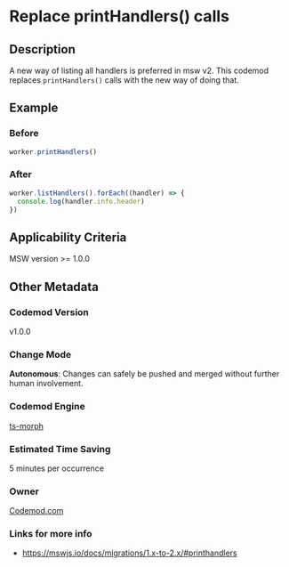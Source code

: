 

# Replace printHandlers() calls

## Description

A new way of listing all handlers is preferred in msw v2. This codemod replaces `printHandlers()` calls with the new way of doing that.

## Example

### Before

```ts
worker.printHandlers()
```

### After

```ts
worker.listHandlers().forEach((handler) => {
  console.log(handler.info.header)
})
```

## Applicability Criteria

MSW version >= 1.0.0

## Other Metadata

### Codemod Version

v1.0.0

### Change Mode

**Autonomous**: Changes can safely be pushed and merged without further human involvement.

### **Codemod Engine**

[ts-morph](https://github.com/dsherret/ts-morph)

### Estimated Time Saving

5 minutes per occurrence

### Owner

[Codemod.com](https://github.com/codemod-com)

### Links for more info

-   https://mswjs.io/docs/migrations/1.x-to-2.x/#printhandlers


